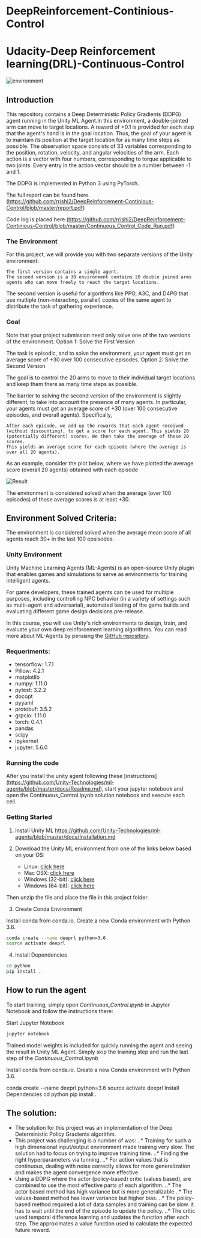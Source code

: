# DeepReinforcement-Continious-Control
# Udacity-Deep Reinforcement learning(DRL)-Continuous-Control


![environment](https://github.com/rrishi2/DeepReinforcement-Continious-Control/blob/master/images/environement.gif)


## Introduction
This repository contains a Deep Deterministic Policy Gradients (DDPG) agent running in the Unity ML Agent.In this environment, a double-jointed arm can move to target locations. A reward of +0.1 is provided for each step that the agent's hand is in the goal location. Thus, the goal of your agent is to maintain its position at the target location for as many time steps as possible.
The observation space consists of 33 variables corresponding to the position, rotation, velocity, and angular velocities of the arm. Each action is a vector with four numbers, corresponding to torque applicable to two joints. Every entry in the action vector should be a number between -1 and 1.

The DDPG is implemented in Python 3 using PyTorch.

The full report can be found here. (https://github.com/rrishi2/DeepReinforcement-Continious-Control/blob/master/report.pdf)

Code log is placed here.(https://github.com/rrishi2/DeepReinforcement-Continious-Control/blob/master/Continuous_Control_Code_Run.pdf)


### The Environment
For this project, we will provide you with two separate versions of the Unity environment:

    The first version contains a single agent.
    The second version is a 3D environment contains 20 double joined arms agents who can move freely to reach the target locations.

The second version is useful for algorithms like PPO, A3C, and D4PG that use multiple (non-interacting, parallel) copies of the same agent to distribute the task of gathering experience. 



### Goal
Note that your project submission need only solve one of the two versions of the environment.
Option 1: Solve the First Version

The task is episodic, and to solve the environment, your agent must get an average score of +30 over 100 consecutive episodes.
Option 2: Solve the Second Version

The goal is to control the 20 arms to move to their individual target locations and keep them there as many time steps as possible.

The barrier to solving the second version of the environment is slightly different, to take into account the presence of many agents. In particular, your agents must get an average score of +30 (over 100 consecutive episodes, and overall agents). Specifically,

    After each episode, we add up the rewards that each agent received (without discounting), to get a score for each agent. This yields 20 (potentially different) scores. We then take the average of these 20 scores.
    This yields an average score for each episode (where the average is over all 20 agents).

As an example, consider the plot below, where we have plotted the average score (overall 20 agents) obtained with each episode

![Result](https://github.com/rrishi2/DeepReinforcement-Continious-Control/blob/master/images/Result.JPG)


The environment is considered solved when the average (over 100 episodes) of those average scores is at least +30. 

## Environment Solved Criteria:
The environment is considered solved when the average mean score of all agents reach 30+ in the last 100 epsisodes.


### Unity Environment
Unity Machine Learning Agents (ML-Agents) is an open-source Unity plugin that enables games and simulations to serve as environments for training intelligent agents.

For game developers, these trained agents can be used for multiple purposes, including controlling NPC behavior (in a variety of settings such as multi-agent and adversarial), automated testing of the game builds and evaluating different game design decisions pre-release.

In this course, you will use Unity's rich environments to design, train, and evaluate your own deep reinforcement learning algorithms. You can read more about ML-Agents by perusing the [GitHub repository](https://github.com/Unity-Technologies/ml-agents).


### Requeriments:
- tensorflow: 1.7.1
- Pillow: 4.2.1
- matplotlib
- numpy: 1.11.0
- pytest: 3.2.2
- docopt
- pyyaml
- protobuf: 3.5.2
- grpcio: 1.11.0
- torch: 0.4.1
- pandas
- scipy
- ipykernel
- jupyter: 5.6.0

### Running the code

After you install the unity agent following these [instructions] (https://github.com/Unity-Technologies/ml-agents/blob/master/docs/Readme.md), start your jupyter notebook and open the Continuous_Control.ipynb solution notebook and execute each cell.

### Getting Started
1. Install Unity ML
https://github.com/Unity-Technologies/ml-agents/blob/master/docs/Installation.md

2. Download the Unity ML environment from one of the links below based on your OS:
    - Linux: [click here](https://s3-us-west-1.amazonaws.com/udacity-drlnd/P2/Reacher/Reacher_Linux.zip)
    - Mac OSX: [click here](https://s3-us-west-1.amazonaws.com/udacity-drlnd/P2/Reacher/Reacher.app.zip)
    - Windows (32-bit): [click here](https://s3-us-west-1.amazonaws.com/udacity-drlnd/P2/Reacher/Reacher_Windows_x86.zip)
    - Windows (64-bit): [click here](https://s3-us-west-1.amazonaws.com/udacity-drlnd/P2/Reacher/Reacher_Windows_x86_64.zip)

Then unzip the file and place the file in this project folder.

3. Create Conda Environment   

Install conda from conda.io. Create a new Conda environment with Python 3.6.

```bash
conda create --name deeprl python=3.6
source activate deeprl
```

4. Install Dependencies
```bash
cd python
pip install .
```


## How to run the agent
To start training, simply open *Continuous_Control.ipynb* in Jupyter Notebook and follow the instructions there:

Start Jupyter Notebook
```bash
jupyter notebook
```
Trained model weights is included for quickly running the agent and seeing the result in Unity ML Agent.
Simply skip the training step and run the last step of the *Continuous_Control.ipynb*

Install conda from conda.io. Create a new Conda environment with Python 3.6.

conda create --name deeprl python=3.6
source activate deeprl
Install Dependencies
cd python
pip install .

## The solution:
* The solution for this project was an implementation of the Deep Deterministic Policy Gradients algorithm.
* This project was challenging is a number of was:
..* Training for such a high dimensional input/output environment made training very slow. The solution had to focus on trying to improve training time. 
..* Finding the right hyperparameters via tunning. 
..* For action values that is continuous, dealing with noise correctly allows for more generalization and makes the agent convergence more effective.
* Using a DDPG  where the actor (policy-based) critic (values based), are combined to use the most effective parts of each algorithm. 
..* The actor based method has high variance but is more generalizable 
..* The values-based method has lower variance but higher bias.
..* The policy-based method required a lot of data samples and training can be slow. it has to wait until the end of the episode to update the policy.
..* The critic used temporal difference learning and updates the function after each step. The approximates a value function used to calculate the expected future reward. 
